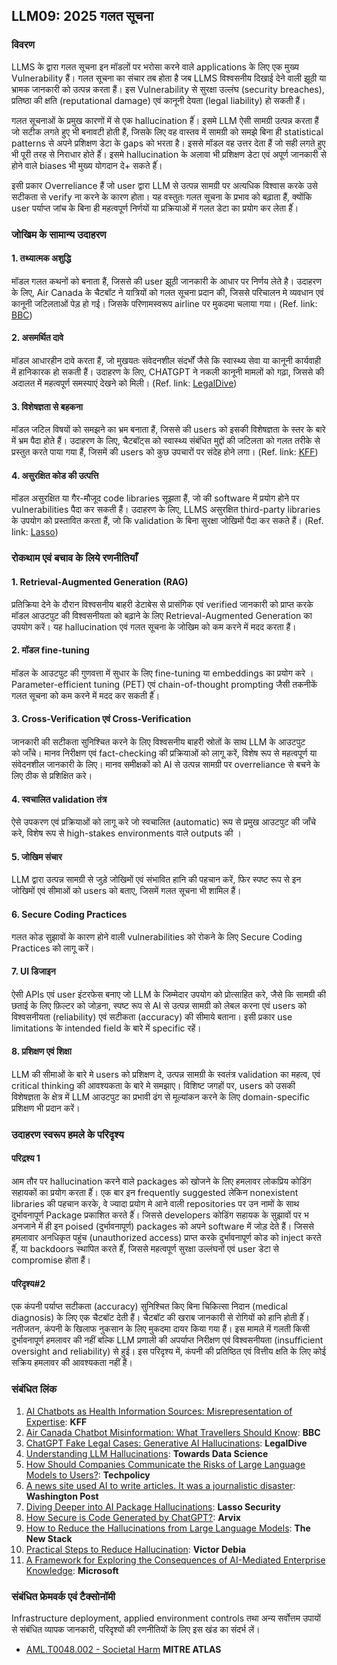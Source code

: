 ## LLM09: 2025 गलत सूचना

### विवरण

LLMS के द्वारा गलत सूचना इन मॉडलों पर भरोसा करने वाले applications  के लिए एक मुख्य Vulnerability हैं। गलत सूचना का संचार तब होता है जब  LLMS विश्वसनीय दिखाई देने वाली झूठी या भ्रामक जानकारी को उत्पन्न करता हैं। इस Vulnerability से सुरक्षा उल्लंघ (security breaches), प्रतिष्ठा की क्षति (reputational damage) एवं  कानूनी देयता (legal liability) हो सकती हैं।

गलत सूचनाओं के प्रमुख कारणों में से एक hallucination हैंं। इसमे LLM ऐसी सामग्री उत्पन्न करता हैं जो सटीक लगते हुए भी बनावटी होती हैं, जिसके लिए वह वास्तव में सामग्री को समझे बिना ही statistical patterns से  अपने प्रशिक्षण डेटा के gaps को भरता है। इससे मॉडल वह उत्तर देता हैं जो सही लगते हुए भी पूरी तरह से निराधार होते हैंं। इसमे hallucination के अलावा भी प्रशिक्षण डेटा एवं अपूर्ण जानकारी से होने वाले biases भी मुख्य योगदान दे+ सकते हैंं।

इसी प्रकार Overreliance हैं जो user द्वारा LLM से उत्पन्न सामग्री पर अत्यधिक विश्वास करके उसे सटीकता से verify ना करने के कारण होता। यह वस्तुतः गलत सूचना के प्रभाव को बढ़ाता हैं, क्योंकि user पर्याप्त जांच के बिना ही महत्वपूर्ण निर्णयों या प्रक्रियाओं में गलत डेटा का प्रयोग कर लेता हैंं।

### जोखिम के सामान्य उदाहरण

#### 1. तथ्यात्मक अशुद्धि
  मॉडल गलत कथनों को बनाता हैं, जिससे की user झूठी जानकारी के आधार पर निर्णय लेते है। उदाहरण के लिए, Air Canada के चैटबॉट ने यात्रियों को गलत सूचना प्रदान की, जिससे परिचालन मे व्यवधान एवं  कानूनी जटिलताओं पेड़ हो गई। जिसके परिणामस्वरूप airline पर मुकदमा चलाया गया।
  (Ref. link: [BBC](https://www.bbc.com/travel/article/20240222-air-canada-chatbot-misinformation-what-travellers-should-know))
#### 2. असमर्थित दावे
  मॉडल आधारहीन दावे करता हैं, जो मुखयतः संवेदनशील संदर्भों जैसे कि स्वास्थ्य सेवा या कानूनी कार्यवाही में हानिकारक हो सकती हैं। उदाहरण के लिए, CHATGPT ने नकली कानूनी मामलों को गढ़ा, जिससे की अदालत में महत्वपूर्ण समस्याएं देखने को मिली।
  (Ref. link: [LegalDive](https://www.legaldive.com/news/chatgpt-fake-legal-cases-generative-ai-hallucinations/651557/))
#### 3. विशेषज्ञता से बहकना
  मॉडल जटिल विषयों को समझने का भ्रम बनाता हैं, जिससे की users को इसकी विशेषज्ञता के स्तर के बारे में भ्रम पैदा होते हैं। उदाहरण के लिए, चैटबॉट्स को स्वास्थ्य संबंधित मुद्दों की जटिलता को गलत तरीके से प्रस्तुत करते पाया गया हैं, जिसमें की users को कुछ उपचारों पर संदेह होने लगा।
  (Ref. link: [KFF](https://www.kff.org/health-misinformation-monitor/volume-05/))
#### 4. असुरक्षित कोड की उत्पत्ति
  मॉडल असुरक्षित या गैर-मौजूद code libraries सूझता हैं, जो की software में प्रयोग होने पर vulnerabilities पैदा कर सकती हैं। उदाहरण के लिए, LLMS असुरक्षित third-party libraries के  उपयोग को प्रस्तावित करता हैं, जो कि validation के बिना सुरक्षा जोखिमों पैदा कर सकते हैं।
  (Ref. link: [Lasso](https://www.lasso.security/blog/ai-package-hallucinations))

### रोकथाम एवं बचाव के लिये रणनीतियाँ

#### 1. Retrieval-Augmented Generation (RAG)
  प्रतिक्रिया देने के दौरान विश्वसनीय बाहरी डेटाबेस से प्रासंगिक एवं verified जानकारी को प्राप्त करके मॉडल आउटपुट की विश्वसनीयता को बढ़ाने के लिए Retrieval-Augmented Generation का उपयोग करें। यह hallucination एवं गलत सूचना के जोखिम को कम करने में मदद करता हैं।
#### 2. मॉडल fine-tuning
  मॉडल के आउटपुट की गुणवत्ता में सुधार के लिए fine-tuning या embeddings का प्रयोग करे । Parameter-efficient tuning (PET) एवं  chain-of-thought prompting जैसी तकनीकें गलत सूचना को कम करने में मदद कर सकती हैंं।
#### 3. Cross-Verification एवं  Cross-Verification
  जानकारी की सटीकता सुनिश्चित करने के लिए विश्वसनीय बाहरी स्रोतों के साथ LLM के आउटपुट  
  को जाँचे। मानव निरीक्षण एवं fact-checking की  प्रक्रियाओं को लागू करें, विशेष रूप से महत्वपूर्ण या संवेदनशील जानकारी के लिए। मानव समीक्षकों को AI से उत्पन्न सामग्री पर overreliance से बचने के लिए ठीक से प्रशिक्षित करे।
#### 4. स्वचालित validation तंत्र
  ऐसे उपकरण एवं प्रक्रियाओं को लागू करे जो स्वचालित (automatic) रूप से प्रमुख आउटपुट की जाँचे करे, विशेष रूप से high-stakes environments वाले outputs की ।
#### 5. जोखिम संचार
  LLM द्वारा उत्पन्न सामग्री से जुड़े जोखिमों एवं  संभावित हानि की पहचान करें, फिर स्पष्ट रूप से इन जोखिमों एवं सीमाओं को users को बताए, जिसमें गलत सूचना भी शामिल हैं।
#### 6. Secure Coding Practices
  गलत कोड सुझावों के कारण होने वाली vulnerabilities को रोकने के लिए Secure Coding Practices को लागू करें।
#### 7. UI डिजाइन
  ऐसी APIs एवं  user इंटरफेस बनाए जो LLM के जिम्मेदार उपयोग को प्रोत्साहित करे, जैसे कि सामग्री की छताई के लिए फ़िल्टर को जोड़ना, स्पष्ट रूप से AI से उत्पन्न सामग्री को लेबल करना एवं  users को विश्वसनीयता (reliability) एवं  सटीकता (accuracy) की सीमाये बताना। इसी प्रकार use limitations के intended field के बारे में specific रहें।
#### 8. प्रशिक्षण एवं शिक्षा
  LLM की सीमाओं के बारे मे users को प्रशिक्षण दे, उत्पन्न सामग्री के स्वतंत्र validation का महत्व, एवं  critical thinking की आवश्यकता के बारे मे समझाए। विशिष्ट जगहों पर, users को उसकी विशेषज्ञता के क्षेत्र में LLM आउटपुट का प्रभावी ढंग से मूल्यांकन करने के लिए domain-specific प्रशिक्षण भी प्रदान करें।

### उदाहरण स्वरूप हमले के परिदृश्य

  #### परिद्रश्य 1
  आम तौर पर hallucination करने वाले packages को खोजने के लिए हमलावर लोकप्रिय कोडिंग सहायकों का प्रयोग करता हैंं। एक बार इन  frequently suggested लेकिन nonexistent libraries की पहचान करके, वे ज्यादा प्रयोग मे आने वाली  repositories पर उन नामों के साथ दुर्भावनापूर्ण Package प्रकाशित करते हैंं। जिससे developers कोडिंग सहायक के सुझावों पर भ अनजाने में ही इन poised (दुर्भावनापूर्ण) packages को अपने software में जोड़ देते हैं। जिससे हमलावार अनधिकृत पहुंच (unauthorized access) प्राप्त करके दुर्भावनापूर्ण कोड को inject करते हैंं, या backdoors स्थापित करते हैंं, जिससे महत्वपूर्ण सुरक्षा उल्लंघनों एवं  user डेटा से compromise होता हैं।
#### परिदृश्य#2
  एक कंपनी पर्याप्त सटीकता (accuracy) सुनिश्चित किए बिना चिकित्सा निदान (medical diagnosis) के लिए एक चैटबॉट देती हैं। चैटबॉट की खराब जानकारी से रोगियों को  हानि होती हैंं। नतीजतन, कंपनी के खिलाफ नुकसान के लिए मुकदमा दायर किया गया हैं। इस मामले में गलती किसी  दुर्भावनापूर्ण हमलावर की नहीं बल्कि LLM प्रणाली की अपर्याप्त निरीक्षण एवं  विश्वसनीयता (insufficient oversight and reliability) से हुई। इस परिदृश्य में, कंपनी की प्रतिष्ठित एवं वित्तीय क्षति के लिए कोई सक्रिय हमलावर की आवश्यकता नहीं हैं।

### संबंधित लिंक

1. [AI Chatbots as Health Information Sources: Misrepresentation of Expertise](https://www.kff.org/health-misinformation-monitor/volume-05/): **KFF**
2. [Air Canada Chatbot Misinformation: What Travellers Should Know](https://www.bbc.com/travel/article/20240222-air-canada-chatbot-misinformation-what-travellers-should-know): **BBC**
3. [ChatGPT Fake Legal Cases: Generative AI Hallucinations](https://www.legaldive.com/news/chatgpt-fake-legal-cases-generative-ai-hallucinations/651557/): **LegalDive**
4. [Understanding LLM Hallucinations](https://towardsdatascience.com/llm-hallucinations-ec831dcd7786): **Towards Data Science**
5. [How Should Companies Communicate the Risks of Large Language Models to Users?](https://techpolicy.press/how-should-companies-communicate-the-risks-of-large-language-models-to-users/): **Techpolicy**
6. [A news site used AI to write articles. It was a journalistic disaster](https://www.washingtonpost.com/media/2023/01/17/cnet-ai-articles-journalism-corrections/): **Washington Post**
7. [Diving Deeper into AI Package Hallucinations](https://www.lasso.security/blog/ai-package-hallucinations): **Lasso Security**
8. [How Secure is Code Generated by ChatGPT?](https://arxiv.org/abs/2304.09655): **Arvix**
9. [How to Reduce the Hallucinations from Large Language Models](https://thenewstack.io/how-to-reduce-the-hallucinations-from-large-language-models/): **The New Stack**
10. [Practical Steps to Reduce Hallucination](https://newsletter.victordibia.com/p/practical-steps-to-reduce-hallucination): **Victor Debia**
11. [A Framework for Exploring the Consequences of AI-Mediated Enterprise Knowledge](https://www.microsoft.com/en-us/research/publication/a-framework-for-exploring-the-consequences-of-ai-mediated-enterprise-knowledge-access-and-identifying-risks-to-workers/): **Microsoft**


### संबंधित फ्रेमवर्क एवं  टैक्सोनॉमी

Infrastructure deployment, applied environment controls  तथा अन्य सर्वोत्तम उपायों से संबंधित व्यापक जानकारी, परिदृश्यों की रणनीतियों के लिए इस खंड का संदर्भ लें।

- [AML.T0048.002 - Societal Harm](https://atlas.mitre.org/techniques/AML.T0048) **MITRE ATLAS**
